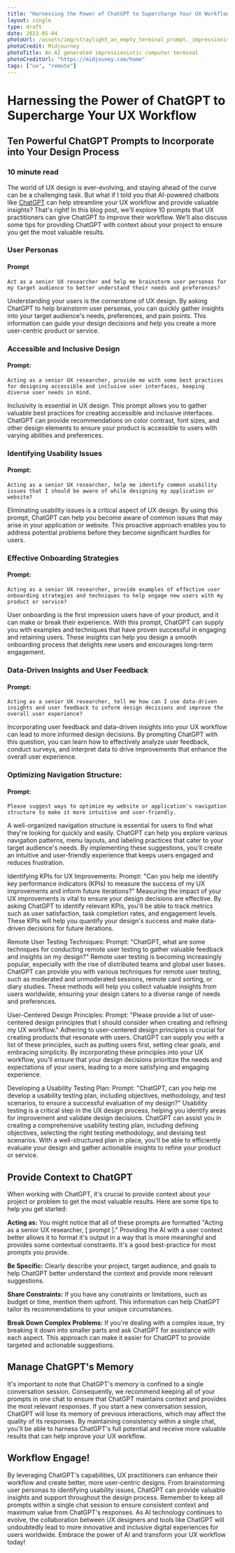 ```yaml
---
title: "Harnessing the Power of ChatGPT to Supercharge Your UX Workflow"
layout: single
type: draft
date: 2023-05-04
photoUrl: /assets/img/straylight_an_empty_terminal_prompt._impressionistic_painting._61e420cc-796b-4c09-917c-6b273491e51a.png
photoCredit: Midjourney
photoTitle: An AI generated impressionistic computer terminal
photoCreditUrl: "https://midjouney.com/home"
tags: ["ux", "remote"]
---
```


# Harnessing the Power of ChatGPT to Supercharge Your UX Workflow
## Ten Powerful ChatGPT Prompts to Incorporate into Your Design Process

### 10 minute read

The world of UX design is ever-evolving, and staying ahead of the curve can be a challenging task. But what if I told you that AI-powered chatbots like [ChatGPT][1] can help streamline your UX workflow and provide valuable insights? That's right! In this blog post, we'll explore 10 prompts that UX practitioners can give ChatGPT to improve their workflow. We'll also discuss some tips for providing ChatGPT with context about your project to ensure you get the most valuable results.

### User Personas

#### Prompt
`Act as a senior UX researcher and help me brainstorm user personas for my target audience to better understand their needs and preferences?`

Understanding your users is the cornerstone of UX design. By asking ChatGPT to help brainstorm user personas, you can quickly gather insights into your target audience's needs, preferences, and pain points. This information can guide your design decisions and help you create a more user-centric product or service.

### Accessible and Inclusive Design

#### Prompt: 
`Acting as a senior UX researcher, provide me with some best practices for designing accessible and inclusive user interfaces, keeping diverse user needs in mind.`

Inclusivity is essential in UX design. This prompt allows you to gather valuable best practices for creating accessible and inclusive interfaces. ChatGPT can provide recommendations on color contrast, font sizes, and other design elements to ensure your product is accessible to users with varying abilities and preferences.

### Identifying Usability Issues

#### Prompt: 
`Acting as a senior UX researcher, help me identify common usability issues that I should be aware of while designing my application or website?`

Eliminating usability issues is a critical aspect of UX design. By using this prompt, ChatGPT can help you become aware of common issues that may arise in your application or website. This proactive approach enables you to address potential problems before they become significant hurdles for users.

### Effective Onboarding Strategies

#### Prompt:
`Acting as a senior UX researcher, provide examples of effective user onboarding strategies and techniques to help engage new users with my product or service?`

User onboarding is the first impression users have of your product, and it can make or break their experience. With this prompt, ChatGPT can supply you with examples and techniques that have proven successful in engaging and retaining users. These insights can help you design a smooth onboarding process that delights new users and encourages long-term engagement.

### Data-Driven Insights and User Feedback

#### Prompt: 
`Acting as a senior UX researcher, tell me how can I use data-driven insights and user feedback to inform design decisions and improve the overall user experience?`

Incorporating user feedback and data-driven insights into your UX workflow can lead to more informed design decisions. By prompting ChatGPT with this question, you can learn how to effectively analyze user feedback, conduct surveys, and interpret data to drive improvements that enhance the overall user experience.

### Optimizing Navigation Structure:

#### Prompt:

`Please suggest ways to optimize my website or application's navigation structure to make it more intuitive and user-friendly.`

A well-organized navigation structure is essential for users to find what they're looking for quickly and easily. ChatGPT can help you explore various navigation patterns, menu layouts, and labeling practices that cater to your target audience's needs. By implementing these suggestions, you'll create an intuitive and user-friendly experience that keeps users engaged and reduces frustration.

Identifying KPIs for UX Improvements:
Prompt: "Can you help me identify key performance indicators (KPIs) to measure the success of my UX improvements and inform future iterations?"
Measuring the impact of your UX improvements is vital to ensure your design decisions are effective. By asking ChatGPT to identify relevant KPIs, you'll be able to track metrics such as user satisfaction, task completion rates, and engagement levels. These KPIs will help you quantify your design's success and make data-driven decisions for future iterations.

Remote User Testing Techniques:
Prompt: "ChatGPT, what are some techniques for conducting remote user testing to gather valuable feedback and insights on my design?"
Remote user testing is becoming increasingly popular, especially with the rise of distributed teams and global user bases. ChatGPT can provide you with various techniques for remote user testing, such as moderated and unmoderated sessions, remote card sorting, or diary studies. These methods will help you collect valuable insights from users worldwide, ensuring your design caters to a diverse range of needs and preferences.

User-Centered Design Principles:
Prompt: "Please provide a list of user-centered design principles that I should consider when creating and refining my UX workflow."
Adhering to user-centered design principles is crucial for creating products that resonate with users. ChatGPT can supply you with a list of these principles, such as putting users first, setting clear goals, and embracing simplicity. By incorporating these principles into your UX workflow, you'll ensure that your design decisions prioritize the needs and expectations of your users, leading to a more satisfying and engaging experience.

Developing a Usability Testing Plan:
Prompt: "ChatGPT, can you help me develop a usability testing plan, including objectives, methodology, and test scenarios, to ensure a successful evaluation of my design?"
Usability testing is a critical step in the UX design process, helping you identify areas for improvement and validate design decisions. ChatGPT can assist you in creating a comprehensive usability testing plan, including defining objectives, selecting the right testing methodology, and devising test scenarios. With a well-structured plan in place, you'll be able to efficiently evaluate your design and gather actionable insights to refine your product or service.

## Provide Context to ChatGPT

When working with ChatGPT, it's crucial to provide context about your project or problem to get the most valuable results. Here are some tips to help you get started:

**Acting as:** You might notice that all of these prompts are formatted "Acting as a senior UX researcher, [ prompt ]." Providing the AI with a user context better allows it to format it's output in a way that is more meaningful and provides some contextual constraints. It's a good best-practice for most prompts you provide.

**Be Specific:** Clearly describe your project, target audience, and goals to help ChatGPT better understand the context and provide more relevant suggestions.

**Share Constraints:** If you have any constraints or limitations, such as budget or time, mention them upfront. This information can help ChatGPT tailor its recommendations to your unique circumstances.

**Break Down Complex Problems:** If you're dealing with a complex issue, try breaking it down into smaller parts and ask ChatGPT for assistance with each aspect. This approach can make it easier for ChatGPT to provide targeted and actionable suggestions.

## Manage ChatGPT's Memory

It's important to note that ChatGPT's memory is confined to a single conversation session. Consequently, we recommend keeping all of your prompts in one chat to ensure that ChatGPT maintains context and provides the most relevant responses. If you start a new conversation session, ChatGPT will lose its memory of previous interactions, which may affect the quality of its responses. By maintaining consistency within a single chat, you'll be able to harness ChatGPT's full potential and receive more valuable results that can help improve your UX workflow.

## Workflow Engage!
By leveraging ChatGPT's capabilities, UX practitioners can enhance their workflow and create better, more user-centric designs. From brainstorming user personas to identifying usability issues, ChatGPT can provide valuable insights and support throughout the design process. Remember to keep all prompts within a single chat session to ensure consistent context and maximum value from ChatGPT's responses. As AI technology continues to evolve, the collaboration between UX designers and tools like ChatGPT will undoubtedly lead to more innovative and inclusive digital experiences for users worldwide. Embrace the power of AI and transform your UX workflow today!

[1]: https://chat.openai.com/